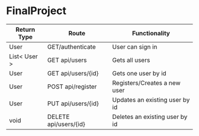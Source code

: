 # FinalProject


| Return Type | Route            | Functionality |
| ----------- | ---------------- |---------------|
|User | GET/authenticate| User can sign in| 
|List< User > | GET api/users    |Gets all users |
| User   | GET api/users/{id}       |Gets one user by id|
| User   | POST api/register       |Registers/Creates a new user|
| User   | PUT api/users/{id}       |Updates an existing user by id|
| void   | DELETE api/users/{id}      |Deletes an existing user by id|
